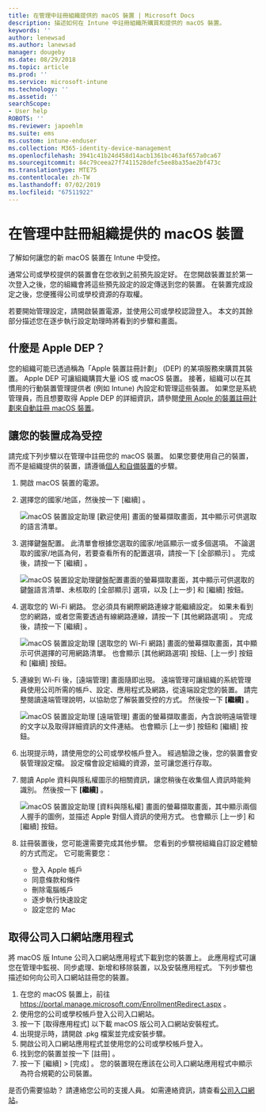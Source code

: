 ```yaml
---
title: 在管理中註冊組織提供的 macOS 裝置 | Microsoft Docs
description: 描述如何在 Intune 中註冊組織所購買和提供的 macOS 裝置。
keywords: ''
author: lenewsad
ms.author: lanewsad
manager: dougeby
ms.date: 08/29/2018
ms.topic: article
ms.prod: ''
ms.service: microsoft-intune
ms.technology: ''
ms.assetid: ''
searchScope:
- User help
ROBOTS: ''
ms.reviewer: japoehlm
ms.suite: ems
ms.custom: intune-enduser
ms.collection: M365-identity-device-management
ms.openlocfilehash: 3941c41b24d458d14acb1361bc463af657a0ca67
ms.sourcegitcommit: 84c79ceea27f7411528defc5ee8ba35ae2bf473c
ms.translationtype: MTE75
ms.contentlocale: zh-TW
ms.lasthandoff: 07/02/2019
ms.locfileid: "67511922"
---
```

# <a name="enroll-your-organization-provided-macos-device-in-management"></a>在管理中註冊組織提供的 macOS 裝置

了解如何讓您的新 macOS 裝置在 Intune 中受控。  

通常公司或學校提供的裝置會在您收到之前預先設定好。 在您開啟裝置並於第一次登入之後，您的組織會將這些預先設定的設定傳送到您的裝置。 在裝置完成設定之後，您便獲得公司或學校資源的存取權。 

若要開始管理設定，請開啟裝置電源，並使用公司或學校認證登入。 本文的其餘部分描述您在逐步執行設定助理時將看到的步驟和畫面。   

## <a name="what-is-apple-dep"></a>什麼是 Apple DEP？
您的組織可能已透過稱為「Apple 裝置註冊計劃」  (DEP) 的某項服務來購買其裝置。 Apple DEP 可讓組織購買大量 iOS 或 macOS 裝置。 接著，組織可以在其慣用的行動裝置管理提供者 (例如 Intune) 內設定和管理這些裝置。 如果您是系統管理員，而且想要取得 Apple DEP 的詳細資訊，請參閱[使用 Apple 的裝置註冊計劃來自動註冊 macOS 裝置](https://docs.microsoft.com/intune/device-enrollment-program-enroll-macos)。  

## <a name="get-your-device-managed"></a>讓您的裝置成為受控 
請完成下列步驟以在管理中註冊您的 macOS 裝置。 如果您要使用自己的裝置，而不是組織提供的裝置，請遵循[個人和自備裝置](enroll-your-device-in-intune-macos-cp.md)的步驟。  

1. 開啟 macOS 裝置的電源。 
2. 選擇您的國家/地區，然後按一下 [繼續]  。  

   ![macOS 裝置設定助理 [歡迎使用] 畫面的螢幕擷取畫面，其中顯示可供選取的語言清單。](./media/macos-dep-welcome-1808.png)   
3. 選擇鍵盤配置。 此清單會根據您選取的國家/地區顯示一或多個選項。 不論選取的國家/地區為何，若要查看所有的配置選項，請按一下 [全部顯示]  。 完成後，請按一下 [繼續]  。  

   ![macOS 裝置設定助理鍵盤配置畫面的螢幕擷取畫面，其中顯示可供選取的鍵盤語言清單、未核取的 [全部顯示] 選項，以及 [上一步] 和 [繼續] 按鈕。](./media/macos-dep-keyboard-1808.png)  
4. 選取您的 Wi-Fi 網路。 您必須具有網際網路連線才能繼續設定。 如果未看到您的網路，或者您需要透過有線網路連線，請按一下 [其他網路選項]  。 完成後，請按一下 [繼續]  。  

   ![macOS 裝置設定助理 [選取您的 Wi-Fi 網路] 畫面的螢幕擷取畫面，其中顯示可供選擇的可用網路清單。 也會顯示 [其他網路選項] 按鈕、[上一步] 按鈕和 [繼續] 按鈕。](./media/macos-dep-wifi-1808.png)  
5. 連線到 Wi-Fi 後，[遠端管理]  畫面隨即出現。 遠端管理可讓組織的系統管理員使用公司所需的帳戶、設定、應用程式及網路，從遠端設定您的裝置。 請完整閱讀遠端管理說明，以協助您了解裝置受控的方式。 然後按一下 **[繼續]** 。  

   ![macOS 裝置設定助理 [遠端管理] 畫面的螢幕擷取畫面，內含說明遠端管理的文字以及取得詳細資訊的文件連結。 也會顯示 [上一步] 按鈕和 [繼續] 按鈕。](./media/macos-dep-remote-management-1-1808.png)  
6. 出現提示時，請使用您的公司或學校帳戶登入。 經過驗證之後，您的裝置會安裝管理設定檔。 設定檔會設定組織的資源，並可讓您進行存取。  
7. 閱讀 Apple 資料與隱私權圖示的相關資訊，讓您稍後在收集個人資訊時能夠識別。 然後按一下 **[繼續]** 。  

   ![macOS 裝置設定助理 [資料與隱私權] 畫面的螢幕擷取畫面，其中顯示兩個人握手的圖例，並描述 Apple 對個人資訊的使用方式。 也會顯示 [上一步] 和 [繼續] 按鈕。](./media/macos-dep-apple-data-privacy-1808.png)  
8. 註冊裝置後，您可能還需要完成其他步驟。 您看到的步驟視組織自訂設定體驗的方式而定。 它可能需要您：
    * 登入 Apple 帳戶
    * 同意條款和條件
    * 刪除電腦帳戶
    * 逐步執行快速設定
    * 設定您的 Mac  
## <a name="get-the-company-portal-app"></a>取得公司入口網站應用程式      
將 macOS 版 Intune 公司入口網站應用程式下載到您的裝置上。 此應用程式可讓您在管理中監視、同步處理、新增和移除裝置，以及安裝應用程式。 下列步驟也描述如何向公司入口網站註冊您的裝置。  
1. 在您的 macOS 裝置上，前往 https://portal.manage.microsoft.com/EnrollmentRedirect.aspx 。
2. 使用您的公司或學校帳戶登入公司入口網站。 
3. 按一下 [取得應用程式]  以下載 macOS 版公司入口網站安裝程式。
4. 出現提示時，請開啟 .pkg 檔案並完成安裝步驟。
4. 開啟公司入口網站應用程式並使用您的公司或學校帳戶登入。
5. 找到您的裝置並按一下 [註冊]  。
6. 按一下 [繼續]   > [完成]  。 您的裝置現在應該在公司入口網站應用程式中顯示為符合規範的公司裝置。

是否仍需要協助？ 請連絡您公司的支援人員。 如需連絡資訊，請查看[公司入口網站](https://go.microsoft.com/fwlink/?linkid=2010980)。

